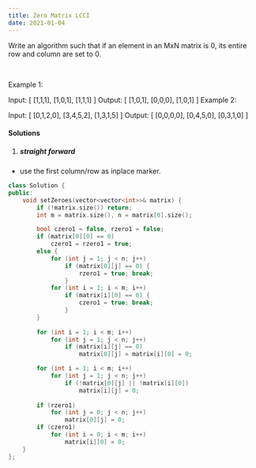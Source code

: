 ```yaml
---
title: Zero Matrix LCCI
date: 2021-01-04
---
```

Write an algorithm such that if an element in an MxN matrix is 0, its entire row and column are set to 0.

 

Example 1:

Input: 
[
  [1,1,1],
  [1,0,1],
  [1,1,1]
]
Output: 
[
  [1,0,1],
  [0,0,0],
  [1,0,1]
]
Example 2:

Input: 
[
  [0,1,2,0],
  [3,4,5,2],
  [1,3,1,5]
]
Output: 
[
  [0,0,0,0],
  [0,4,5,0],
  [0,3,1,0]
]

#### Solutions

1. ##### straight forward

- use the first column/row as inplace marker.

```cpp
class Solution {
public:
    void setZeroes(vector<vector<int>>& matrix) {
        if (!matrix.size()) return;
        int m = matrix.size(), n = matrix[0].size();

        bool czero1 = false, rzero1 = false;
        if (matrix[0][0] == 0)
            czero1 = rzero1 = true;
        else {
            for (int j = 1; j < n; j++)
                if (matrix[0][j] == 0) {
                    rzero1 = true; break;
                }
            for (int i = 1; i < m; i++)
                if (matrix[i][0] == 0) {
                    czero1 = true; break;
                }
        }
        
        for (int i = 1; i < m; i++)
            for (int j = 1; j < n; j++)
                if (matrix[i][j] == 0)
                    matrix[0][j] = matrix[i][0] = 0;

        for (int i = 1; i < m; i++)
            for (int j = 1; j < n; j++)
                if (!matrix[0][j] || !matrix[i][0])
                    matrix[i][j] = 0;
        
        if (rzero1)
            for (int j = 0; j < n; j++)
                matrix[0][j] = 0;
        if (czero1)
            for (int i = 0; i < m; i++)
                matrix[i][0] = 0;
    }
};
```
